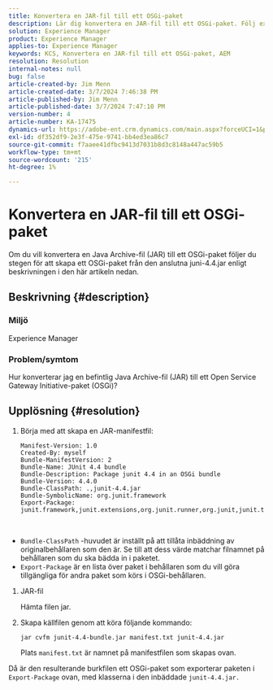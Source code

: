 ```yaml
---
title: Konvertera en JAR-fil till ett OSGi-paket
description: Lär dig konvertera en JAR-fil till ett OSGi-paket. Följ exemplet för att skapa ett OSGi-paket från den bifogade junit-4.4.jar.
solution: Experience Manager
product: Experience Manager
applies-to: Experience Manager
keywords: KCS, Konvertera en JAR-fil till ett OSGi-paket, AEM
resolution: Resolution
internal-notes: null
bug: false
article-created-by: Jim Menn
article-created-date: 3/7/2024 7:46:38 PM
article-published-by: Jim Menn
article-published-date: 3/7/2024 7:47:10 PM
version-number: 4
article-number: KA-17475
dynamics-url: https://adobe-ent.crm.dynamics.com/main.aspx?forceUCI=1&pagetype=entityrecord&etn=knowledgearticle&id=93faf665-bbdc-ee11-904d-6045bd006268
exl-id: df352df9-2e3f-475e-9741-bb4ed3ea86c7
source-git-commit: f7aaee41dfbc9413d7031b8d3c8148a447ac59b5
workflow-type: tm+mt
source-wordcount: '215'
ht-degree: 1%

---
```


# Konvertera en JAR-fil till ett OSGi-paket


Om du vill konvertera en Java Archive-fil (JAR) till ett OSGi-paket följer du stegen för att skapa ett OSGi-paket från den anslutna juni-4.4.jar enligt beskrivningen i den här artikeln nedan.

## Beskrivning {#description}


### <b>Miljö</b>

Experience Manager

### <b>Problem/symtom</b>

Hur konverterar jag en befintlig Java Archive-fil (JAR) till ett Open Service Gateway Initiative-paket (OSGi)?


## Upplösning {#resolution}


1. Börja med att skapa en JAR-manifestfil:


   ```
   Manifest-Version: 1.0
   Created-By: myself
   Bundle-ManifestVersion: 2
   Bundle-Name: JUnit 4.4 bundle
   Bundle-Description: Package junit 4.4 in an OSGi bundle
   Bundle-Version: 4.4.0
   Bundle-ClassPath: .,junit-4.4.jar
   Bundle-SymbolicName: org.junit.framework
   Export-Package: junit.framework,junit.extensions,org.junit.runner,org.junit,junit.textui
   ```


 
- `Bundle-ClassPath` -huvudet är inställt på att tillåta inbäddning av originalbehållaren som den är. Se till att dess värde matchar filnamnet på behållaren som du ska bädda in i paketet.
- `Export-Package` är en lista över paket i behållaren som du vill göra tillgängliga för andra paket som körs i OSGi-behållaren.

1. JAR-fil

   Hämta filen jar.

1. Skapa källfilen genom att köra följande kommando:


   ```
   jar cvfm junit-4.4-bundle.jar manifest.txt junit-4.4.jar
   ```

   Plats `manifest.txt` är namnet på manifestfilen som skapas ovan.


Då är den resulterande burkfilen ett OSGi-paket som exporterar paketen i `Export-Package` ovan, med klasserna i den inbäddade `junit-4.4.jar.`

